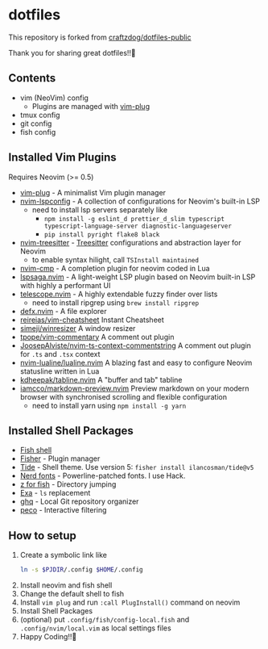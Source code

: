 # dotfiles
This repository is forked from [craftzdog/dotfiles-public](https://github.com/craftzdog/dotfiles-public)

Thank you for sharing great dotfiles!!🌈

## Contents

- vim (NeoVim) config
  - Plugins are managed with [vim-plug](https://github.com/junegunn/vim-plug)
- tmux config
- git config
- fish config

## Installed Vim Plugins

Requires Neovim (>= 0.5)

- [vim-plug](https://github.com/junegunn/vim-plug) - A minimalist Vim plugin manager
- [nvim-lspconfig](https://github.com/neovim/nvim-lspconfig) - A collection of configurations for Neovim's built-in LSP
  - need to install lsp servers separately like
    - `npm install -g eslint_d prettier_d_slim typescript typescript-language-server diagnostic-languageserver`
    - `pip install pyright flake8 black`
- [nvim-treesitter](https://github.com/nvim-treesitter/nvim-treesitter) - [Treesitter](https://github.com/tree-sitter/tree-sitter) configurations and abstraction layer for Neovim
  - to enable syntax hilight, call `TSInstall maintained`
- [nvim-cmp](https://github.com/hrsh7th/nvim-cmp) - A completion plugin for neovim coded in Lua
- [lspsaga.nvim](https://github.com/tami5/lspsaga.nvim) - A light-weight LSP plugin based on Neovim built-in LSP with highly a performant UI
- [telescope.nvim](https://github.com/nvim-telescope/telescope.nvim) - A highly extendable fuzzy finder over lists
  - need to install ripgrep using `brew install ripgrep`
- [defx.nvim](https://github.com/Shougo/defx.nvim) - A file explorer
- [reireias/vim-cheatsheet](https://github.com/reireias/vim-cheatsheet) Instant Cheatsheet
- [simeji/winresizer](https://github.com/simeji/winresizer) A window resizer
- [tpope/vim-commentary](https://github.com/tpope/vim-commentary) A comment out plugin
- [JoosepAlviste/nvim-ts-context-commentstring](https://github.com/JoosepAlviste/nvim-ts-context-commentstring#integrations) A comment out plugin for `.ts` and `.tsx` context 
- [nvim-lualine/lualine.nvim](https://github.com/nvim-lualine/lualine.nvim) A blazing fast and easy to configure Neovim statusline written in Lua
- [kdheepak/tabline.nvim](https://github.com/kdheepak/tabline.nvim) A "buffer and tab" tabline
- [iamcco/markdown-preview.nvim](https://github.com/iamcco/markdown-preview.nvim) Preview markdown on your modern browser with synchronised scrolling and flexible configuration
  - need to install yarn using `npm install -g yarn`

## Installed Shell Packages

- [Fish shell](https://fishshell.com/)
- [Fisher](https://github.com/jorgebucaran/fisher) - Plugin manager
- [Tide](https://github.com/IlanCosman/tide) - Shell theme. Use version 5: `fisher install ilancosman/tide@v5`
- [Nerd fonts](https://github.com/ryanoasis/nerd-fonts) - Powerline-patched fonts. I use Hack.
- [z for fish](https://github.com/jethrokuan/z) - Directory jumping
- [Exa](https://the.exa.website/) - `ls` replacement
- [ghq](https://github.com/x-motemen/ghq) - Local Git repository organizer
- [peco](https://github.com/peco/peco) - Interactive filtering


## How to setup
1. Create a symbolic link like
    ``` sh
    ln -s $PJDIR/.config $HOME/.config
    ```
1. Install neovim and fish shell
1. Change the default shell to fish
1. Install `vim plug` and run `:call PlugInstall()` command on neovim
1. Install Shell Packages
1. (optional) put `.config/fish/config-local.fish` and `.config/nvim/local.vim` as local settings files
1. Happy Coding!!🍻
